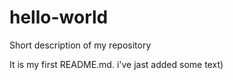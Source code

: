 # hello-world
Short description of my repository

It is my first README.md. i've jast added some text)  
